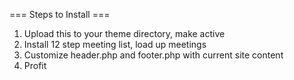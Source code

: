 === Steps to Install ===

1. Upload this to your theme directory, make active
1. Install 12 step meeting list, load up meetings
1. Customize header.php and footer.php with current site content
1. Profit
